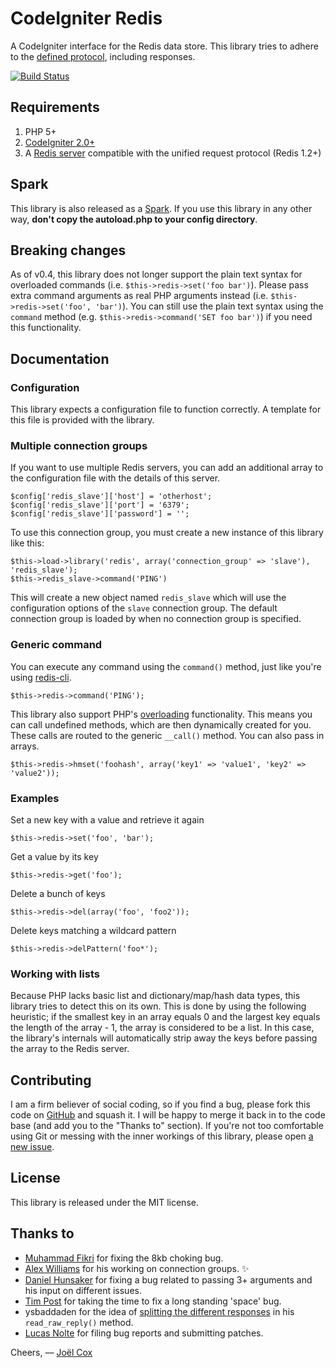 CodeIgniter Redis
=================

A CodeIgniter interface for the Redis data store. This library tries to adhere to the [defined protocol](http://redis.io/topics/protocol), including responses.

[![Build Status](https://secure.travis-ci.org/joelcox/codeigniter-redis.png?branch=develop)](http://travis-ci.org/joelcox/codeigniter-redis)

Requirements
------------
1. PHP 5+
2. [CodeIgniter 2.0+](http://codeigniter.com)
3. A [Redis server](http://redis.io) compatible with the unified request protocol (Redis 1.2+)

Spark
-----
This library is also released as a [Spark](http://getsparks.org). If you use this library in any other way, **don't copy the autoload.php to your config directory**.

Breaking changes
----------------

As of v0.4, this library does not longer support the plain text syntax for overloaded commands (i.e. `$this->redis->set('foo bar')`). Please pass extra command arguments as real PHP arguments instead (i.e. `$this->redis->set('foo', 'bar')`). You can still use the plain text syntax using the `command` method (e.g. `$this->redis->command('SET foo bar')`) if you need this functionality.

Documentation
-------------

### Configuration
This library expects a configuration file to function correctly. A template for this file is provided with the library. 

### Multiple connection groups 
If you want to use multiple Redis servers, you can add an additional array to the configuration file with the details of this server. 

```
$config['redis_slave']['host'] = 'otherhost';
$config['redis_slave']['port'] = '6379';
$config['redis_slave']['password'] = '';
```

To use this connection group, you must create a new instance of this library like this:

```
$this->load->library('redis', array('connection_group' => 'slave'), 'redis_slave');
$this->redis_slave->command('PING')
```

This will create a new object named `redis_slave` which will use the configuration options of the `slave` connection group. The default connection group is loaded by when no connection group is specified.

### Generic command
You can execute any command using the `command()` method, just like you're using [redis-cli](http://code.google.com/p/redis/wiki/RedisCLI).

    $this->redis->command('PING');

This library also support PHP's [overloading](http://php.net/manual/en/language.oop5.overloading.php) functionality. This means you can call undefined methods, which are then dynamically created for you. These calls are routed to the generic `__call()` method. You can also pass in arrays.

    $this->redis->hmset('foohash', array('key1' => 'value1', 'key2' => 'value2'));

### Examples

Set a new key with a value and retrieve it again

    $this->redis->set('foo', 'bar');

Get a value by its key

    $this->redis->get('foo');
    
Delete a bunch of keys

	$this->redis->del(array('foo', 'foo2'));

Delete keys matching a wildcard pattern

	$this->redis->delPattern('foo*');
	
### Working with lists

Because PHP lacks basic list and dictionary/map/hash data types, this library tries to detect this on its own. This is done by using the following heuristic; if the smallest key in an array equals 0 and the largest key equals the length of the array - 1, the array is considered to be a list. In this case, the library's internals will automatically strip away the keys before passing the array to the Redis server.
	
Contributing
------------
I am a firm believer of social coding, so if you find a bug, please fork this code on [GitHub](http://github.com/joelcox/codeigniter-redis) and squash it. I will be happy to merge it back in to the code base (and add you to the "Thanks to" section). If you're not too comfortable using Git or messing with the inner workings of this library, please open [a new issue](http://github.com/joelcox/codeigniter-redis/issues). 

License
-------
This library is released under the MIT license.

Thanks to
---------
* [Muhammad Fikri](https://github.com/swznd) for fixing the 8kb choking bug.
* [Alex Williams](http://www.alexwilliams.ca) for his working on connection groups. ✨
* [Daniel Hunsaker](http://danhunsaker.wordpress.com) for fixing a bug related to passing 3+ arguments and his input on different issues.
* [Tim Post](http://alertfalse.com/) for taking the time to fix a long standing 'space' bug.
* ysbaddaden for the idea of [splitting the different responses](https://github.com/ysbaddaden/php5-redis/blob/master/lib/Redis/Client.php) in his `read_raw_reply()` method.
* [Lucas Nolte](http://91media.de/) for filing bug reports and submitting patches.

Cheers,
–– [Joël Cox](http://joelcox.nl)
